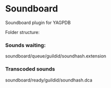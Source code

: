 # Soundboard

Soundboard plugin for YAGPDB

Folder structure:

### Sounds waiting:

soundboard/queue/guildid/soundhash.extension

### Transcoded sounds

soundboard/ready/guildid/soundhash.dca
